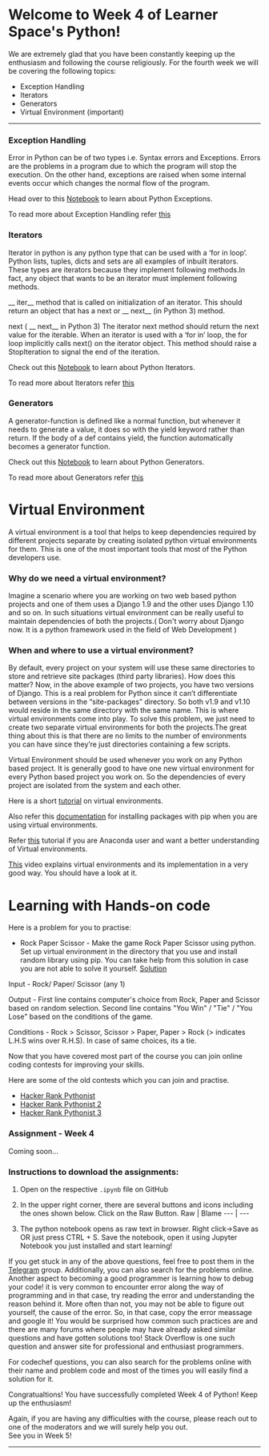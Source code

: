 # Welcome to Week 4 of Learner Space's Python! 

We are extremely glad that you have been constantly keeping up the enthusiasm and following the course religiously. For the fourth week we will be covering the following topics:
* Exception Handling
* Iterators
* Generators
* Virtual Environment (important)

<hr>

### Exception Handling

Error in Python can be of two types i.e. Syntax errors and Exceptions. Errors are the problems in a program due to which the program will stop the execution. On the other hand, exceptions are raised when some internal events occur which changes the normal flow of the program.

Head over to this [Notebook]() to learn about Python Exceptions.

To read more about Exception Handling refer [this](https://www.geeksforgeeks.org/python-exception-handling/)

### Iterators

Iterator in python is any python type that can be used with a ‘for in loop’. Python lists, tuples, dicts and sets are all examples of inbuilt iterators. These types are iterators because they implement following methods.In fact, any object that wants to be an iterator must implement following methods.

__ iter__ method that is called on initialization of an iterator. This should return an object that has a next or 
__ next__ (in Python 3) method.

next ( __ next__ in Python 3) The iterator next method should return the next value for the iterable. When an iterator is used with a ‘for in’ loop, the for loop implicitly calls next() on the iterator object. This method should raise a StopIteration to signal the end of the iteration.

Check out this [Notebook]() to learn about Python Iterators.

To read more about Iterators refer [this](https://www.geeksforgeeks.org/iterators-in-python/)

### Generators

A generator-function is defined like a normal function, but whenever it needs to generate a value, it does so with the yield keyword rather than return. If the body of a def contains yield, the function automatically becomes a generator function.

Check out this [Notebook]() to learn about Python Generators.

To read more about Generators refer [this](https://www.geeksforgeeks.org/generators-in-python/)

# Virtual Environment 

A virtual environment is a tool that helps to keep dependencies required by different projects separate by creating isolated python virtual environments for them. This is one of the most important tools that most of the Python developers use.

### Why do we need a virtual environment?

Imagine a scenario where you are working on two web based python projects and one of them uses a Django 1.9 and the other uses Django 1.10 and so on. In such situations virtual environment can be really useful to maintain dependencies of both the projects.( Don't worry about Django now. It is a python framework used in the field of Web Development )

### When and where to use a virtual environment?

By default, every project on your system will use these same directories to store and retrieve site packages (third party libraries). How does this matter? Now, in the above example of two projects, you have two versions of Django. This is a real problem for Python since it can’t differentiate between versions in the “site-packages” directory. So both v1.9 and v1.10 would reside in the same directory with the same name. This is where virtual environments come into play. To solve this problem, we just need to create two separate virtual environments for both the projects.The great thing about this is that there are no limits to the number of environments you can have since they’re just directories containing a few scripts.

Virtual Environment should be used whenever you work on any Python based project. It is generally good to have one new virtual environment for every Python based project you work on. So the dependencies of every project are isolated from the system and each other.

Here is a short [tutorial](https://www.tutorialspoint.com.python-virtual-environment#:~:text=Creating%20Virtual%20Environments,the%20virtualenv%20tool%20with%20pip.) on virtual environments.

Also refer this [documentation](https://packaging.python.org/guides/installing-using-pip-and-virtual-environments/) for installing packages with pip when you are using virtual environments.

Refer [this](https://www.datacamp.com/community/tutorials/virtual-environment-in-python) tutorial if you are Anaconda user and want a better understanding of Virtual environments.

[This](https://www.youtube.com/watch?v=N5vscPTWKOk) video explains virtual environments and its implementation in a very good way. You should have a look at it.


# Learning with Hands-on code

Here is a problem for you to practise:

* Rock Paper Scissor - Make the game Rock Paper Scissor using python. Set up virtual environment in the directory that you use and install random library using pip. You can take help from this solution in case you are not able to solve it yourself. [Solution](https://thehelloworldprogram.com/python/python-game-rock-paper-scissors/)

Input - Rock/ Paper/ Scissor (any 1)

Output - First line contains computer's choice from Rock, Paper and Scissor based on random selection. Second line contains "You Win" / "Tie" / "You Lose" based on the conditions of the game.

Conditions - Rock > Scissor, Scissor > Paper, Paper > Rock (> indicates L.H.S wins over R.H.S). In case of same choices, its a tie.

Now that you have covered most part of the course you can join online coding contests for improving your skills.

Here are some of the old contests which you can join and practise.

* [Hacker Rank Pythonist](https://www.hackerrank.com/contests/pythonist/challenges)
* [Hacker Rank Pythonist 2](https://www.hackerrank.com/contests/pythonist2/challenges)
* [Hacker Rank Pythonist 3](https://www.hackerrank.com/contests/pythonist3/challenges)


### Assignment - Week 4

Coming soon...

### Instructions to download the assignments:
1. Open on the respective `.ipynb` file on GitHub
2. In the upper right corner, there are several buttons and icons including the ones shown below. Click on the Raw Button.
       Raw | Blame
      --- | ---
      
3. The python notebook opens as raw text in browser. Right click->Save as OR just press CTRL + S. Save the notebook, open it using Jupyter Notebook you just installed and start learning! 


If you get stuck in any of the above questions, feel free to post them in the [Telegram](https://t.me/joinchat/OEr2Tk_ieMMmwihkBQVjFw) group. Additionally, you can also search for the problems online. Another aspect to becoming a good programmer is learning how to debug your code! it is very common to encounter error along the way of programming and in that case, try reading the error and understanding the reason behind it. More often than not, you may not be able to figure out yourself, the cause of the error. So, in that case, copy the error meassage and google it! You would be surprised how common such practices are and there are many forums where people may have already asked similar questions and have gotten solutions too! Stack Overflow is one such question and answer site for professional and enthusiast programmers. 

For codechef questions, you can also search for the problems online with their name and problem code and most of the times you will easily find a solution for it. 

Congratualtions! You have successfully completed Week 4 of Python! Keep up the enthusiasm! 

Again, if you are having any difficulties with the course, please reach out to one of the moderators and we will surely help you out. 
<br>See you in Week 5!

<hr>













